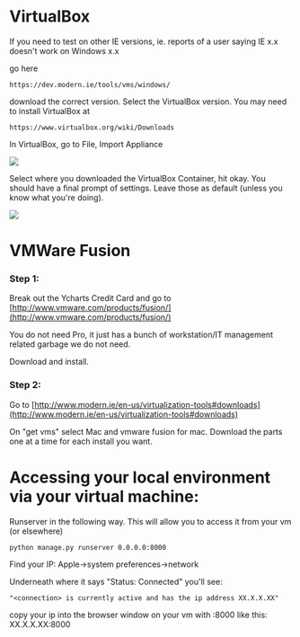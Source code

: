 # VirtualBox
If you need to test on other IE versions, ie. reports of a user saying IE x.x doesn't work on Windows x.x 

go here
```
https://dev.modern.ie/tools/vms/windows/
```

download the correct version. Select the VirtualBox version. You may need to install VirtualBox at 
```
https://www.virtualbox.org/wiki/Downloads
```

In VirtualBox, go to File, Import Appliance

![](https://d1zjcuqflbd5k.cloudfront.net/files/acc_134337/1huKa?response-content-disposition=inline;%20filename=Screen%20Shot%20on%202015-10-20%20at%2011%3A36%3A30.png&Expires=1445355732&Signature=KVheW63B623NFBqxuwgxYL~H0tINK7R8bYXPDu6vLR-D9PT7udl1K8FFKVXFIzvmkTwWHs0y2JimzUQFza6dDrv7iqIEC6D64NHNirNk0JG9O6QBThMDH21N5tFtVzXjqbWu-SIaLfSwkJ3f6dEl0~XACELWgQuy3aGJrlRE6X4_&Key-Pair-Id=APKAJTEIOJM3LSMN33SA)

Select where you downloaded the VirtualBox Container, hit okay. You should have a final prompt of settings. Leave those as default (unless you know what you're doing).

![](https://d1zjcuqflbd5k.cloudfront.net/files/acc_134337/1k85H?response-content-disposition=inline;%20filename=Screen%20Shot%20on%202015-10-20%20at%2011%3A38%3A33.png&Expires=1445355819&Signature=gP0ZnTK~ca-MPMWOh5bowiS96-ofdNBXM84NnuTR9MS2VSWZ0c4dLge11FambdDjBVwiFWN-OFHVNM~bhJKm9uHWKV3xL6A1asmVpp7bPaCmyy3Iz8N7nLtFtvHeqcAM4ZPjXNINB7W4Sj8uLJ6BbQu7wKv3u8LzJev458srOoo_&Key-Pair-Id=APKAJTEIOJM3LSMN33SA)

# VMWare Fusion

### Step 1:

Break out the Ycharts Credit Card and go to [http://www.vmware.com/products/fusion/](http://www.vmware.com/products/fusion/)

You do not need Pro, it just has a bunch of workstation/IT management related garbage we do not need.

Download and install.

### Step 2:
Go to [http://www.modern.ie/en-us/virtualization-tools#downloads](http://www.modern.ie/en-us/virtualization-tools#downloads)

On "get vms" select Mac and vmware fusion for mac.  Download the parts one at a time for each install you want.

# Accessing your local environment via your virtual machine:

Runserver in the following way.  This will allow you to access it from your vm (or elsewhere)

	python manage.py runserver 0.0.0.0:8000

Find your IP: Apple->system preferences->network

Underneath where it says "Status: Connected" you'll see:

	"<connection> is currently active and has the ip address XX.X.X.XX"

copy your ip into the browser window on your vm with :8000
like this: XX.X.X.XX:8000